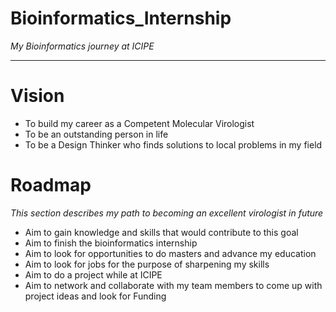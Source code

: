 # Bioinformatics_Internship
_My Bioinformatics journey at ICIPE_

_________

# Vision

- To build my career as a Competent Molecular Virologist
- To be an outstanding person in life
- To be a Design Thinker who finds solutions to local problems in my field

# Roadmap

_This section describes my path to becoming an excellent virologist in future_

- Aim to gain knowledge and skills that would contribute to this goal
- Aim to finish the bioinformatics internship
- Aim to look for opportunities to do masters and advance my education
- Aim to look for jobs for the purpose of sharpening my skills
- Aim to do a project while at ICIPE
- Aim to network and collaborate with my team members to come up with project ideas and look for Funding
